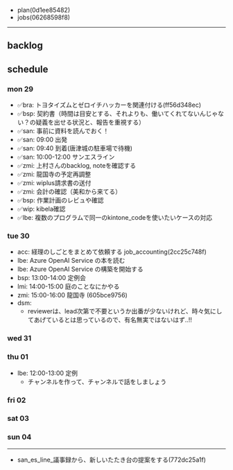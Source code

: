
- plan(0d1ee85482)
- jobs(06268598f8)
---

## backlog

## schedule
### mon 29
- ✅bra: トヨタイズムとゼロイチハッカーを関連付ける(ff56d348ec)
- ✅bsp: 契約書（時間は目安とする、それよりも、働いてくれてないんじゃない？の疑義を出せる状況と、報告を重視する）
- ✅san: 事前に資料を読んでおく！
- ✅san: 09:00 出発
- ✅san: 09:40 到着(唐津城の駐車場で待機)
- ✅san: 10:00-12:00 サンエスライン
- ✅zmi: 上村さんのbacklog, noteを確認する
- ✅zmi: 龍国寺の予定再調整
- ✅zmi: wiplus請求書の送付
- ✅zmi: 会計の確認（美和から来てる）
- ✅bsp: 作業計画のレビュや確認
- ✅wip: kibela確認
- ✅lbe: 複数のプログラムで同一のkintone_codeを使いたいケースの対応

### tue 30
- acc: 経理のしごとをまとめて依頼する job_accounting(2cc25c748f)
- lbe: Azure OpenAI Service の本を読む
- lbe: Azure OpenAI Service の構築を開始する
- bsp: 13:00-14:00 定例会
- lmi: 14:00-15:00 庭のことなにかやる
- zmi: 15:00-16:00 龍国寺 (605bce9756)
- dsm:
  - reviewerは、lead次第で不要というか出番が少ないけれど、時々気にしてあげているとは思っているので、有名無実ではないはず..!!


### wed 31

### thu 01
- lbe: 12:00-13:00 定例
  - チャンネルを作って、チャンネルで話をしましょう

### fri 02

### sat 03
### sun 04


---
- san_es_line_議事録から、新しいたたき台の提案をする(772dc25a1f)

